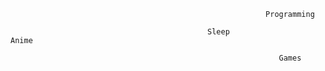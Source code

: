                                                              Programming
                                                             
                                                Sleep                             Anime
                                                
                                                                Games

